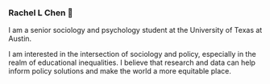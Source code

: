 ### Rachel L Chen 👋

I am a senior sociology and psychology student at the University of Texas at Austin. 

I am interested in the intersection of sociology and policy, especially in the realm of educational inequalities. I believe that research and data can help inform policy solutions and make the world a more equitable place. 
